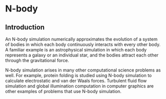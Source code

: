 # N-body

## Introduction
An N-body simulation numerically approximates the evolution of a system of
bodies in which each body continuously interacts with every other body. A
familiar example is an astrophysical simulation in which each body represents a
galaxy or an individual star, and the bodies attract each other through the
gravitational force.

N-body simulation arises in many other computational science problems as well.
For example, protein folding is studied using N-body simulation to calculate
electrostatic and van der Waals forces. Turbulent fluid flow simulation and
global illumination computation in computer graphics are other examples of
problems that use N-body simulation.
